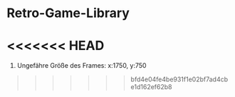 # Retro-Game-Library

<<<<<<< HEAD
=======
1. Ungefähre Größe des Frames: x:1750, y:750
>>>>>>> bfd4e04fe4be931f1e02bf7ad4cbe1d162ef62b8
